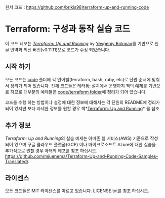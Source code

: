원서 코드 : https://github.com/brikis98/terraform-up-and-running-code

# Terraform: 구성과 동작 실습 코드

이 코드 레포는 *[Terraform: Up and Running](http://www.terraformupandrunning.com)* by 
[Yevgeniy Brikman](http://www.ybrikman.com)를 기반으로 한글 번역과 최신 버전(v0.11.11)으로 코드가 수정 되었습니다.

## 시작 하기
모든 코드는 [code](/code) 폴더에 각 언어별(terraform, bash, ruby, etc)로 단원 순서에 맞춰서 정리가 되어 있습니다. 전체 코드들은 테라폼: 설치에서 운영까지 책의 예제를 기반으로 하므로 대부분의 예제들은 [code/terraform folder](/code/terraform)에 정리가 되어 있습니다.

코드를 수행 하는 방법이나 설정에 대한 정보에 대해서는 각 단원의 README에 정리가 되어 있지만 보다 자세한 정보를 원할 경우 책*[Terraform: Up and Running](http://www.terraformupandrunning.com)* 을 참조

## 추가 정보
*Terraform: Up and Running*의 실습 예제는 아마존 웹 서비스(AWS) 기준으로 작성 되어 있으며 구글 클라우드 플랫폼(GCP) 이나 마이크로소프트 Azure에 대한 실습을 추가적으로 원할 경우 아래의 레포를 참조 하십시오.
https://github.com/mjuenema/Terraform-Up-and-Running-Code-Samples-Translated/. 


## 라이센스
모든 코드들은 MIT 라이센스를 따르고 있습니다. LICENSE.txt를 참조 하십시오.
